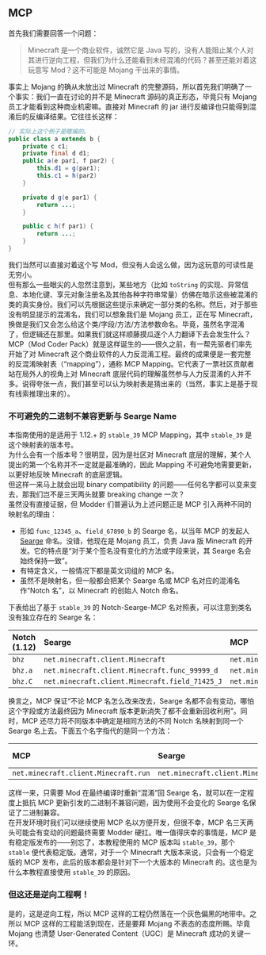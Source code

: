 ## MCP

首先我们需要回答一个问题：

> Minecraft 是一个商业软件，诚然它是 Java 写的，没有人能阻止某个人对其进行逆向工程，但我们为什么还能看到未经混淆的代码？甚至还能对着这玩意写 Mod？这不可能是 Mojang 干出来的事情。

事实上 Mojang 的确从未放出过 Minecraft 的完整源码，所以首先我们明确了一个事实：我们一直在讨论的并不是 Minecraft 源码的真正形态，毕竟只有 Mojang 员工才能看到这种商业机密嘛。直接对 Minecraft 的 jar 进行反编译也只能得到混淆后的反编译结果。它往往长这样：

```java
// 实际上这个例子是瞎编的。
public class a extends b {
    private c c1;
    private final d d1;
    public a(e par1, f par2) {
        this.d1 = g(par1);
        this.c1 = h(par2)
    }

    private d g(e par1) {
        return ...;
    }

    public c h(f par1) {
        return ...;
    }
}
```

我们当然可以直接对着这个写 Mod，但没有人会这么做，因为这玩意的可读性是无穷小。<!-- 0.999... = 1 -->  
但有那么一些眼尖的人忽然注意到，某些地方（比如 `toString` 的实现、异常信息、本地化键、享元对象注册名及其他各种字符串常量）仿佛在暗示这些被混淆的类的真实身份。我们可以先根据这些提示来确定一部分类的名称。然后，对于那些没有明显提示的混淆名，我们可以想象我们是 Mojang 员工，正在写 Minecraft，换做是我们又会怎么给这个类/字段/方法/方法参数命名。毕竟，虽然名字混淆了，但逻辑还在那里。如果我们就这样顺藤摸瓜逐个人力翻译下去会发生什么？  
MCP（Mod Coder Pack）就是这样诞生的——很久<!-- TODO 多久？ -->之前，有一帮先驱者们率先开始了对 Minecraft 这个商业软件的人力反混淆工程。最终的成果便是一套完整的反混淆映射表（“mapping”），通称 MCP Mapping。它代表了一票社区贡献者站在局外人的视角上对 Minecraft 底层代码的理解<black>虽然参与人力反混淆的人并不多</black>。说得夸张一点，我们甚至可以认为映射表是猜出来的（当然，事实上是基于现有线索推理出来的）。  

### 不可避免的二进制不兼容更新与 Searge Name

本指南使用的是适用于 1.12.+ 的 `stable_39` MCP Mapping，其中 `stable_39` 是这个映射表的版本号。  
为什么会有一个版本号？很明显，因为是社区对 Minecraft 底层的理解，某个人提出的第一个名称并不一定就是最准确的，因此 Mapping 不可避免地需要更新，以更好地反映 Minecraft 的底层逻辑。  
但这样一来马上就会出现 binary compatibility 的问题——任何名字都可以变来变去，那我们岂不是三天两头就要 breaking change 一次？  
虽然没有直接证据，但 Modder 们普遍认为上述问题正是 MCP 引入两种不同的映射名的理由：

  - 形如 `func_12345_a`、`field_67890_b` 的 Searge 名，以当年 MCP 的发起人 [Searge][ref-searge] 命名。没错，他现在是 Mojang 员工，负责 Java 版 Minecraft 的开发。它的特点是“对于某个签名没有变化的方法或字段来说，其 Searge 名会始终保持一致”。
  - 有特定含义，一般情况下都是英文词组的 MCP 名。
  - 虽然不是映射名，但一般都会把某个 Searge 名或 MCP 名对应的混淆名作“Notch 名”，以 Minecraft 的创始人 Notch 命名。

[ref-searge]: https://minecraft.gamepedia.com/Searge

下表给出了基于 `stable_39` 的 Notch-Searge-MCP 名对照表，可以注意到类名没有独立存在的 Searge 名：

| Notch (1.12) | Searge                                         | MCP                                      |
| :----------- | :--------------------------------------------- | :--------------------------------------- |
| `bhz`        | `net.minecraft.client.Minecraft`               | `net.minecraft.client.Minecraft`         |
| `bhz.a`      | `net.minecraft.client.Minecraft.func_99999_d`  | `net.minecraft.client.Minecraft.run`     |
| `bhz.C`      | `net.minecraft.client.Minecraft.field_71425_J` | `net.minecraft.client.Minecraft.running` |

换言之，MCP 保证“不论 MCP 名怎么改来改去，Searge 名都不会有变动，哪怕这个字段或方法最终因为 Minecraft 版本更新消失了都不会重新回收利用”。同时，MCP 还尽力将不同版本中确定是相同方法的不同 Notch 名映射到同一个 Searge 名上去。下面五个名字指代的是同一个方法：

| MCP                                  | Searge                                        | 1.12 Notch | 1.11.2 Notch | 1.10 Notch |
| :----------------------------------- | :-------------------------------------------- | :--------- | :----------- | :--------- |
| `net.minecraft.client.Minecraft.run` | `net.minecraft.client.Minecraft.func_99999_d` | `bhz.a`    | `bes.a`      | `bcx.a`    |

这样一来，只需要 Mod 在最终编译时重新“混淆”回 Searge 名，就可以在一定程度上抵抗 MCP 更新引发的二进制不兼容问题，因为使用不会变化的 Searge 名保证了二进制兼容。  
在开发环境时我们可以继续使用 MCP 名以方便开发，但很不幸，MCP 名三天两头可能会有变动的问题最终需要 Modder 硬扛。唯一值得庆幸的事情是，MCP 是有稳定版发布的——别忘了，本教程使用的 MCP 版本叫 `stable_39`，那个 `stable` 便代表稳定版。通常，对于一个 Minecraft 大版本来说，只会有一个稳定版的 MCP 发布，此后的版本都会是针对下一个大版本的 Minecraft 的。这也是为什么本教程直接使用 `stable_39` 的原因。

### 但这还是逆向工程啊！

是的，这是逆向工程，所以 MCP 这样的工程仍然落在一个灰色偏黑的地带中。之所以 MCP 这样的工程能活到现在，还是要拜 Mojang 不表态的态度所赐。毕竟 Mojang 也清楚 User-Generated Content（UGC）是 Minecraft 成功的关键一环。
